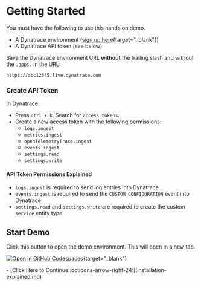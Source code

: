 # Getting Started

You must have the following to use this hands on demo.

* A Dynatrace environment ([sign up here](https://dt-url.net/trial){target="_blank"})
* A Dynatrace API token (see below)

Save the Dynatrace environment URL **without** the trailing slash and without the `.apps.` in the URL:

```
https://abc12345.live.dynatrace.com
```

### Create API Token

In Dynatrace:

* Press `ctrl + k`. Search for `access tokens`.
* Create a new access token with the following permissions:
    * `logs.ingest`
    * `metrics.ingest`
    * `openTelemetryTrace.ingest`
    * `events.ingest`
    * `settings.read`
    * `settings.write`

#### API Token Permissions Explained
* `logs.ingest` is required to send log entries into Dynatrace
* `events.ingest` is required to send the `CUSTOM_CONFIGURATION` event into Dynatrace
* `settings.read` and `settings.write` are required to create the custom `service` entity type

## Start Demo

Click this button to open the demo environment. This will open in a new tab.

[![Open in GitHub Codespaces](https://github.com/codespaces/badge.svg)](https://codespaces.new/dynatrace/obslab-log-problem-detection){target="_blank"}

<div class="grid cards" markdown>
- [Click Here to Continue :octicons-arrow-right-24:](installation-explained.md)
</div>